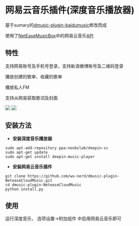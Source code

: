 网易云音乐插件(深度音乐播放器)
========================

基于sumary的[dmusic-plugin-baidumusic](https://github.com/sumary/dmusic-plugin-baidumusic)修改而成

使用了[NetEaseMusicBox](https://github.com/bluetomlee/NetEase-MusicBox)中的网易云音乐[API](https://github.com/bluetomlee/NetEase-MusicBox/blob/master/src/api.py)


特性
--------


支持网易账号及手机号登录，支持新浪微博账号及二维码登录

播放创建的歌单、收藏的歌单

播放私人FM

支持从网易获取歌词及封面

![](https://raw.githubusercontent.com/wu-nerd/dmusic-plugin-NeteaseCloudMusic/master/neteasecloudmusic/images/screenshot003.png)
![](https://raw.githubusercontent.com/wu-nerd/dmusic-plugin-NeteaseCloudMusic/master/neteasecloudmusic/images/screenshot004.png)

安装方法
----------------------
- **安装深度音乐播放器**
```
sudo apt-add-repository ppa:noobslab/deepin-sc
sudo apt-get update
sudo apt-get install deepin-music-player
```

- **安装网易云音乐插件**
```
git clone https://github.com/wu-nerd/dmusic-plugin-NeteaseCloudMusic.git
cd dmusic-plugin-NeteaseCloudMusic
python install.py
```

使用
----

运行深度音乐， 选项设置->附加组件 中启用网易云音乐即可
